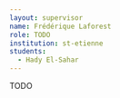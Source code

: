 ```yaml
---
layout: supervisor
name: Frédérique Laforest
role: TODO
institution: st-etienne
students:
  - Hady El-Sahar
---
```

TODO
